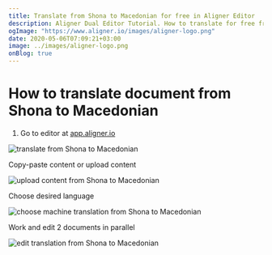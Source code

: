 ```yaml
---
title: Translate from Shona to Macedonian for free in Aligner Editor
description: Aligner Dual Editor Tutorial. How to translate for free from Shona to Macedonian. Aligner is multilingual document management platform. 
ogImage: "https://www.aligner.io/images/aligner-logo.png"
date: 2020-05-06T07:09:21+03:00
image: ../images/aligner-logo.png
onBlog: true
---
```


# How to translate document from Shona to Macedonian

1. Go to editor at [app.aligner.io](https://app.aligner.io "Aligner App web page")

![translate from Shona to Macedonian](../aligner-blank-editor.png "translate from Shona to Macedonian")

Copy-paste content or upload content

![upload content from Shona to Macedonian](../aligner-uploaded-document.png "upload content from Shona to Macedonian")

Choose desired language

![choose machine translation from Shona to Macedonian](../aligner-language-dropdown.png "choose machine translation from Shona to Macedonian")

Work and edit 2 documents in parallel

![edit translation from Shona to Macedonian](../aligner-double-sitded-editor.png "edit translation from Shona to Macedonian")

